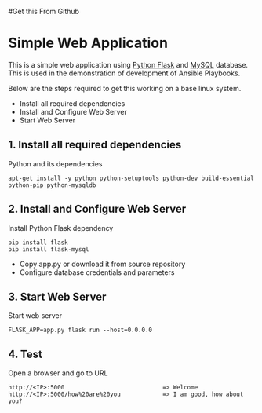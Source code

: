 #Get this From Github

# Simple Web Application

This is a simple web application using [Python Flask](http://flask.pocoo.org/) and [MySQL](https://www.mysql.com/) database.
This is used in the demonstration of development of Ansible Playbooks.

  Below are the steps required to get this working on a base linux system.

  - Install all required dependencies
  - Install and Configure Web Server
  - Start Web Server

## 1. Install all required dependencies

  Python and its dependencies

    apt-get install -y python python-setuptools python-dev build-essential python-pip python-mysqldb


## 2. Install and Configure Web Server

Install Python Flask dependency

    pip install flask
    pip install flask-mysql

- Copy app.py or download it from source repository
- Configure database credentials and parameters

## 3. Start Web Server

Start web server

    FLASK_APP=app.py flask run --host=0.0.0.0

## 4. Test

Open a browser and go to URL

    http://<IP>:5000                            => Welcome
    http://<IP>:5000/how%20are%20you            => I am good, how about you?
